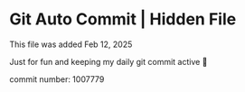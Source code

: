 # Git Auto Commit | Hidden File

This file was added Feb 12, 2025

Just for fun and keeping my daily git commit active 🤪

commit number: 1007779
